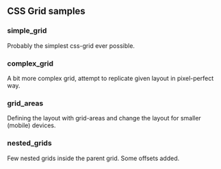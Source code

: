 ## CSS Grid samples

### simple_grid

Probably the simplest css-grid ever possible.

### complex_grid

A bit more complex grid, attempt to replicate given layout in pixel-perfect way.

### grid_areas

Defining the layout with grid-areas and change the layout for smaller (mobile) devices.

### nested_grids

Few nested grids inside the parent grid. Some offsets added.
